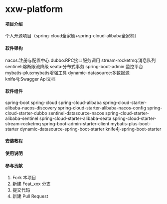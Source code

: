 # xxw-platform

#### 项目介绍
个人开源项目（spring-cloud全家桶+spring-cloud-alibaba全家桶）

#### 软件架构
nacos:注册与配置中心
dubbo:RPC接口服务调用
stream-rocketmq:消息队列
sentinel:熔断限流降级
seata:分布式事务
spring-boot-admin:监控平台
mybatis-plus:mybatis增强工具
dynamic-datasource:多数据源
knife4j:Swagger Api文档

#### 软件组件
spring-boot
spring-cloud
spring-cloud-alibaba
spring-cloud-starter-alibaba-nacos-discovery
spring-cloud-starter-alibaba-nacos-config
spring-cloud-starter-dubbo
sentinel-datasource-nacos
spring-cloud-starter-alibaba-sentinel
spring-cloud-starter-alibaba-seata
spring-cloud-starter-stream-rocketmq
spring-boot-admin-starter-client
mybatis-plus-boot-starter
dynamic-datasource-spring-boot-starter
knife4j-spring-boot-starter

#### 安装教程

#### 使用说明

#### 参与贡献

1. Fork 本项目
2. 新建 Feat_xxx 分支
3. 提交代码
4. 新建 Pull Request
